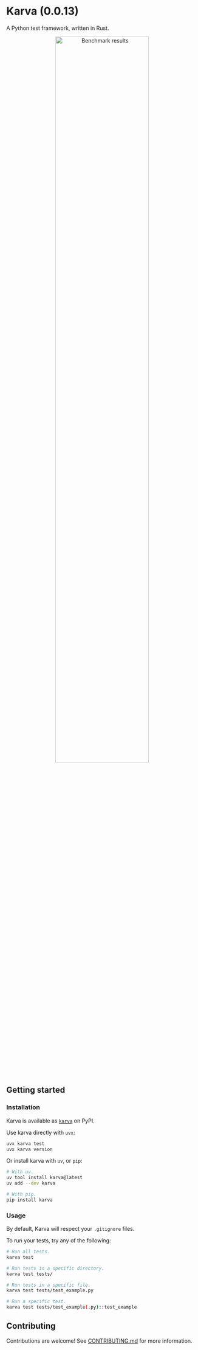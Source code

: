 # Karva (0.0.13)

A Python test framework, written in Rust.

<div align="center">
  <img src="assets/benchmark_results.svg" alt="Benchmark results" width="70%">
</div>

## Getting started

### Installation

Karva is available as [`karva`](https://pypi.org/project/karva/) on PyPI.

Use karva directly with `uvx`:

```bash
uvx karva test
uvx karva version
```

Or install karva with `uv`, or `pip`:

```bash
# With uv.
uv tool install karva@latest
uv add --dev karva

# With pip.
pip install karva
```

### Usage

By default, Karva will respect your `.gitignore` files.

To run your tests, try any of the following:

```bash
# Run all tests.
karva test

# Run tests in a specific directory.
karva test tests/

# Run tests in a specific file.
karva test tests/test_example.py

# Run a specific test.
karva test tests/test_example(.py)::test_example
```

## Contributing

Contributions are welcome! See [CONTRIBUTING.md](CONTRIBUTING.md) for more information.
